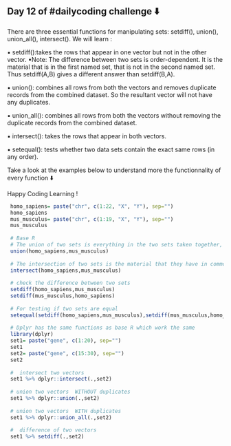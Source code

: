 ## Day 12 of #dailycoding challenge ⬇️

There are three essential functions for manipulating sets: setdiff(), union(), union_all(), intersect().
We will learn :

▪ setdiff():takes the rows that appear in one vector but not in the other vector.
   ▪Note: The difference between two sets is order-dependent. It is the material that is in the first named set,
    that is not in the second named set. Thus setdiff(A,B) gives a different answer than setdiff(B,A).

▪ union(): combines all rows from both the vectors and removes duplicate records from the combined dataset.
  So the resultant vector will not have any duplicates.

▪ union_all(): combines all rows from both the vectors without removing the duplicate records from the combined dataset.

▪ intersect(): takes the rows that appear in both vectors.

▪ setequal(): tests whether two data sets
contain the exact same rows (in any order).

Take a look at the examples below to understand more the functionnality of every function ⬇️

Happy Coding Learning !


``` r
 homo_sapiens= paste("chr", c(1:22, "X", "Y"), sep="") 
 homo_sapiens
 mus_musculus= paste("chr", c(1:19, "X", "Y"), sep="") 
 mus_musculus
 
 # Base R
 # The union of two sets is everything in the two sets taken together, but counting elements only once that are common to both sets
 union(homo_sapiens,mus_musculus)
 
 # The intersection of two sets is the material that they have in common
 intersect(homo_sapiens,mus_musculus)
 
 # check the difference between two sets 
 setdiff(homo_sapiens,mus_musculus)
 setdiff(mus_musculus,homo_sapiens)
 
 # For testing if two sets are equal
 setequal(setdiff(homo_sapiens,mus_musculus),setdiff(mus_musculus,homo_sapiens))
 
 # Dplyr has the same functions as base R which work the same 
 library(dplyr)
 set1= paste("gene", c(1:20), sep="") 
 set1
 set2= paste("gene", c(15:30), sep="") 
 set2
 
 #  intersect two vectors  
 set1 %>% dplyr::intersect(.,set2)
 
 # union two vectors  WITHOUT duplicates
 set1 %>% dplyr::union(.,set2)
 
 # union two vectors  WITH duplicates
 set1 %>% dplyr::union_all(.,set2)
 
 #  difference of two vectors 
 set1 %>% setdiff(.,set2)
 ```
